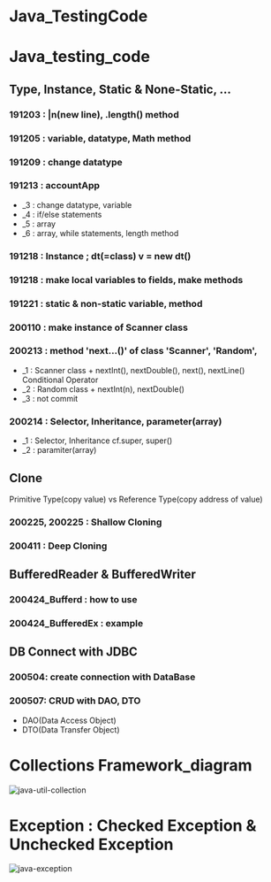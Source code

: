 # Java_TestingCode

# Java_testing_code
## Type, Instance, Static & None-Static, ...
### 191203 : |n(new line), .length() method
### 191205 : variable, datatype, Math method
### 191209 : change datatype
### 191213 : accountApp
- _3 : change datatype, variable
- _4 : if/else statements
- _5 : array
- _6 : array, while statements, length method
### 191218 : Instance ; dt(=class) v = new dt()
### 191218 : make local variables to fields, make methods
### 191221 : static & non-static variable, method
### 200110 : make instance of Scanner class
### 200213 : method 'next...()' of class 'Scanner', 'Random',
- _1 : Scanner class + nextInt(), nextDouble(), next(), nextLine()
  Conditional Operator
- _2 : Random class + nextInt(n), nextDouble()
- _3 : not commit
### 200214 : Selector, Inheritance, parameter(array)
- _1 : Selector, Inheritance cf.super, super()
- _2 : paramiter(array)

## Clone
Primitive Type(copy value) vs Reference Type(copy address of value)
### 200225, 200225 : Shallow Cloning
### 200411 : Deep Cloning

## BufferedReader & BufferedWriter
### 200424_Bufferd : how to use
### 200424_BufferedEx : example

## DB Connect with JDBC
### 200504: create connection with DataBase
### 200507: CRUD with DAO, DTO
- DAO(Data Access Object)
- DTO(Data Transfer Object)


# Collections Framework_diagram
<img alt = "java-util-collection" src = "https://user-images.githubusercontent.com/60289743/75834575-b270c500-5dff-11ea-91e5-3bd82de8fb20.gif">

# Exception : Checked Exception & Unchecked Exception
<img alt = "java-exception" src = "https://user-images.githubusercontent.com/60289743/79839375-67cafc80-83ef-11ea-9c8f-721536865c39.png">
